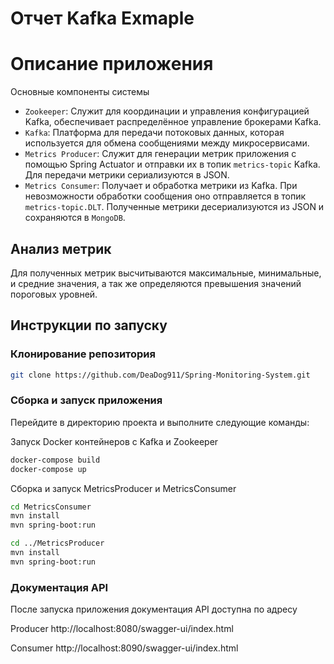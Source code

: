 # Отчет Kafka Exmaple

# Описание приложения
Основные компоненты системы
- `Zookeeper`: Служит для координации и управления конфигурацией Kafka, обеспечивает распределённое управление брокерами Kafka.
- `Kafka`: Платформа для передачи потоковых данных, которая используется для обмена сообщениями между микросервисами.
- `Metrics Producer`: Служит для генерации метрик приложения с помощью Spring Actuator и отправки их в топик `metrics-topic` Kafka.
Для передачи метрики сериализуются в JSON.
- `Metrics Consumer`: Получает и обработка метрики из Kafka. При невозможности обработки сообщения оно отправляется в топик `metrics-topic.DLT`.
Полученные метрики десериализуются из JSON и сохраняются в `MongoDB`.

## Анализ метрик

Для полученных метрик высчитываются максимальные, минимальные, и средние значения, а так же определяются превышения значений пороговых уровней.

## Инструкции по запуску

### Клонирование репозитория

```bash
git clone https://github.com/DeaDog911/Spring-Monitoring-System.git
```

### Сборка и запуск приложения
Перейдите в директорию проекта и выполните следующие команды:

Запуск Docker контейнеров с Kafka и Zookeeper
```bash
docker-compose build
docker-compose up 
```

Сборка и запуск MetricsProducer и MetricsConsumer
```bash
cd MetricsConsumer
mvn install
mvn spring-boot:run

cd ../MetricsProducer
mvn install
mvn spring-boot:run
```

### Документация API

После запуска приложения документация API доступна по адресу

Producer
http://localhost:8080/swagger-ui/index.html

Consumer
http://localhost:8090/swagger-ui/index.html


